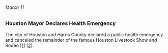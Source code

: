 ###### March 11

### Houston Mayor Declares Health Emergency

The city of Houston and Harris County declared a public health emergency and canceled the remainder of the famous Houston Livestock Show and Rodeo [[1]](https://www.click2houston.com/news/local/2020/05/02/tracking-coronavirus-a-timeline-from-the-first-case-to-phase-1-of-reopening-texas-2-months-later/) [[2]](https://www.houstonpublicmedia.org/articles/news/health-science/coronavirus/2020/04/15/367100/combating-covid-19-in-greater-houston-a-timeline/).